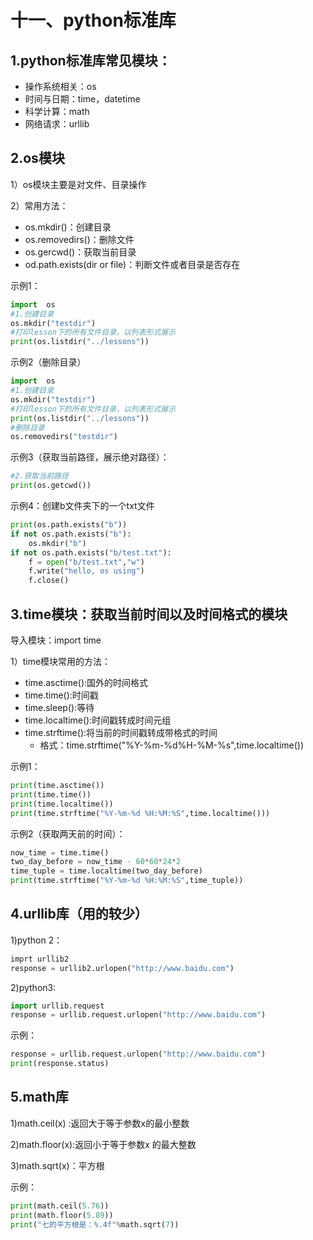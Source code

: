 # 十一、python标准库
## 1.python标准库常见模块：
- 操作系统相关：os
- 时间与日期：time，datetime
- 科学计算：math
- 网络请求：urllib

## 2.os模块

1）os模块主要是对文件、目录操作

2）常用方法：
- os.mkdir()：创建目录
- os.removedirs()：删除文件
- os.gercwd()：获取当前目录
- od.path.exists(dir or file)：判断文件或者目录是否存在

示例1：
```python
import  os
#1.创建目录
os.mkdir("testdir")
#打印lesson下的所有文件目录，以列表形式展示
print(os.listdir("../lessons"))
```

示例2（删除目录）
```python
import  os
#1.创建目录
os.mkdir("testdir")
#打印lesson下的所有文件目录，以列表形式展示
print(os.listdir("../lessons"))
#删除目录
os.removedirs("testdir")
```

示例3（获取当前路径，展示绝对路径）：
```python
#2.获取当前路径
print(os.getcwd())
```

示例4：创建b文件夹下的一个txt文件
```python
print(os.path.exists("b"))
if not os.path.exists("b"):
    os.mkdir("b")
if not os.path.exists("b/test.txt"):
    f = open("b/test.txt","w")
    f.write("hello, os using")
    f.close()
```

## 3.time模块：获取当前时间以及时间格式的模块

导入模块：import time

1）time模块常用的方法：
- time.asctime():国外的时间格式
- time.time():时间戳
- time.sleep():等待
- time.localtime():时间戳转成时间元组
- time.strftime():将当前的时间戳转成带格式的时间
  - 格式：time.strftime("%Y-%m-%d%H-%M-%s",time.localtime())


示例1：
```python
print(time.asctime())
print(time.time())
print(time.localtime())
print(time.strftime("%Y-%m-%d %H:%M:%S",time.localtime()))
```

示例2（获取两天前的时间）：
```python
now_time = time.time()
two_day_before = now_time - 60*60*24*2
time_tuple = time.localtime(two_day_before)
print(time.strftime("%Y-%m-%d %H:%M:%S",time_tuple))
```

## 4.urllib库（用的较少）

1)python 2：
```python
imprt urllib2
response = urllib2.urlopen("http://www.baidu.com")
```

2)python3:
```python
import urllib.request
response = urllib.request.urlopen("http://www.baidu.com")
```
示例：
```python
response = urllib.request.urlopen("http://www.baidu.com")
print(response.status)
```

## 5.math库

1)math.ceil(x) :返回大于等于参数x的最小整数

2)math.floor(x):返回小于等于参数x 的最大整数

3)math.sqrt(x)：平方根

示例：
```python
print(math.ceil(5.76))
print(math.floor(5.89))
print("七的平方根是：%.4f"%math.sqrt(7))
```
